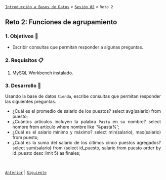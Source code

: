 [`Introducción a Bases de Datos`](../../README.md) > [`Sesión 02`](../Readme.md) > `Reto 2`
	
## Reto 2: Funciones de agrupamiento

<div style="text-align: justify;">

### 1. Objetivos :dart:

- Escribir consultas que permitan responder a algunas preguntas.

### 2. Requisitos :clipboard:

1. MySQL Workbench instalado.

### 3. Desarrollo :rocket:

Usando la base de datos `tienda`, escribe consultas que permitan responder las siguientes preguntas.

- ¿Cuál es el promedio de salario de los puestos?
	select avg(salario)
	from puesto;
- ¿Cuántos artículos incluyen la palabra `Pasta` en su nombre?
	select nombre
	from articulo
	where nombre like '%pasta%';
- ¿Cuál es el salario mínimo y máximo?
	select min(salario), max(salario)
	from puesto;
- ¿Cuál es la suma del salario de los últimos cinco puestos agregados?
	select sum(salario)
	from 
		(select id_puesto, salario
		from puesto
		order by id_puesto desc
		limit 5) as finales;


<br/>

[`Anterior`](../Ejemplo-02/Readme.md) | [`Siguiente`](../Readme.md)      

</div> 
